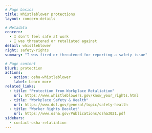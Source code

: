 ```yaml
---
# Page basics
title: Whistleblower protections
layout: concern-details

# Metadata
concern:
  - I don’t feel safe at work
  - I was threatened or retaliated against
detail: whistleblower
right: safety-rights
summary: "I was fired or threatened for reporting a safety issue"

# Page content
blurb: protection
actions:
  - action: osha-whistleblower
    label: Learn more
related_links:
  - title: "Protection from Workplace Retaliation"
    url: https://www.whistleblowers.gov/know_your_rights.html
  - title: "Workplace Safety & Health"
    url: https://www.dol.gov/general/topic/safety-health
  - title: "Worker Rights Booklet"
    url: https://www.osha.gov/Publications/osha3021.pdf
sidebars:
  - contact-osha-retaliation
---
```

